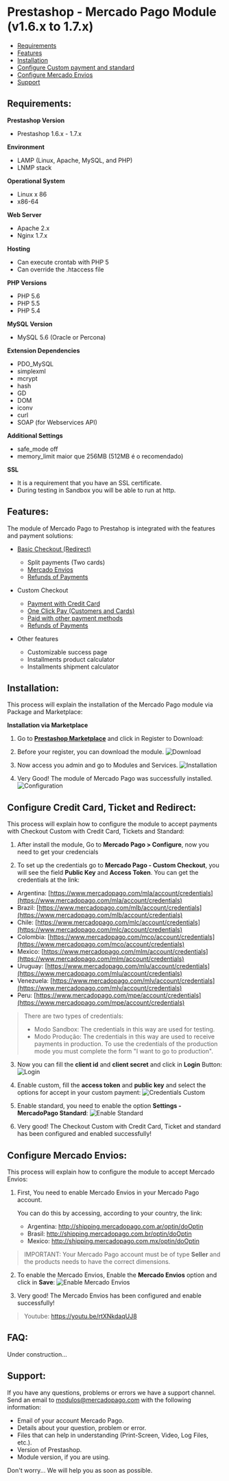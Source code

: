 # Prestashop - Mercado Pago Module (v1.6.x to 1.7.x)

* [Requirements](#Requirements)
* [Features](#Features)
* [Installation](#Installation)
* [Configure Custom payment and standard](#Configure-Credit-Card-and-Ticket-Standard)
* [Configure Mercado Envios](#Configure-Mercado-Envios)
* [Support](#Support)

<a name="Requirements"></a>
## Requirements: ##

**Prestashop Version**
* Prestashop 1.6.x - 1.7.x

**Environment**
* LAMP (Linux, Apache, MySQL, and PHP)
* LNMP stack

**Operational System**
* Linux x 86
* x86-64

**Web Server**
* Apache 2.x
* Nginx 1.7.x

**Hosting**
* Can execute crontab with PHP 5
* Can override the .htaccess file

**PHP Versions**
* PHP 5.6
* PHP 5.5
* PHP 5.4

**MySQL Version**
* MySQL 5.6 (Oracle or Percona)

**Extension Dependencies**
* PDO_MySQL
* simplexml
* mcrypt
* hash
* GD
* DOM
* iconv
* curl
* SOAP (for Webservices API)

**Additional Settings**
* safe_mode off
* memory_limit maior que 256MB (512MB é o recomendado)

**SSL**
* It is a requirement that you have an SSL certificate.
* During testing in Sandbox you will be able to run at http.


<a name="Features"></a>
## Features: ##

The module of Mercado Pago to Prestahop is integrated with the features and payment solutions:

* [Basic Checkout (Redirect)](https://www.mercadopago.com.br/developers/en/solutions/payments/basic-checkout/receive-payments/)
    * Split payments (Two cards)
    * [Mercado Envios](https://www.mercadopago.com.br/developers/en/solutions/payments/basic-checkout/receive-payments/)
    * [Refunds of Payments](https://www.mercadopago.com.br/developers/en/solutions/payments/basic-checkout/refund-cancel#refund)

* Custom Checkout
    * [Payment with Credit Card](https://www.mercadopago.com.br/developers/en/solutions/payments/basic-checkout/receive-payments/)
    * [One Click Pay (Customers and Cards)](https://www.mercadopago.com.br/developers/en/solutions/payments/custom-checkout/one-click-charges/javascript/)
    * [Paid with other payment methods](https://www.mercadopago.com.br/developers/en/solutions/payments/custom-checkout/charge-with-other-methods/)
    * [Refunds of Payments](https://www.mercadopago.com.br/developers/en/solutions/payments/custom-checkout/refund-cancel#refund)

* Other features
    * Customizable success page
    * Installments product calculator
    * Installments shipment calculator 

<a name="Installation"></a>
## Installation: ##

This process will explain the installation of the Mercado Pago module via Package and Marketplace:

**Installation via Marketplace**

1. Go to **[Prestashop Marketplace](https://addons.prestashop.com/en/payment-card-wallet/23962-mercado-pago.html/)** and click in Register to Download:
2. Before your register, you can download the module.
![Download](../../images/plugins/modules/prestashop/download.gif)

3. Now access you admin and go to Modules and Services.
![Installation](../../images/plugins/modules/prestashop/installation.gif)

4. Very Good! The module of Mercado Pago was successfully installed.
![Configuration](../../images/plugins/modules/prestashop/installation_success.png)

<a name="Configure-Credit-Card-and-Ticket-Standard"></a>
## Configure Credit Card, Ticket and Redirect: ##

This process will explain how to configure the module to accept payments with Checkout Custom with Credit Card, Tickets and Standard:

1. After install the module, Go to **Mercado Pago > Configure**, now you need to get your credencials

2. To set up the credentials go to **Mercado Pago - Custom Checkout**, you will see the field **Public Key** and **Access Token**. You can get the credentials at the link:

* Argentina: [https://www.mercadopago.com/mla/account/credentials](https://www.mercadopago.com/mla/account/credentials)
* Brazil: [https://www.mercadopago.com/mlb/account/credentials](https://www.mercadopago.com/mlb/account/credentials)
* Chile: [https://www.mercadopago.com/mlc/account/credentials](https://www.mercadopago.com/mlc/account/credentials)
* Colombia: [https://www.mercadopago.com/mco/account/credentials](https://www.mercadopago.com/mco/account/credentials)
* Mexico: [https://www.mercadopago.com/mlm/account/credentials](https://www.mercadopago.com/mlm/account/credentials)
* Uruguay: [https://www.mercadopago.com/mlu/account/credentials](https://www.mercadopago.com/mlu/account/credentials)
* Venezuela: [https://www.mercadopago.com/mlv/account/credentials](https://www.mercadopago.com/mlv/account/credentials)
* Peru: [https://www.mercadopago.com/mpe/account/credentials](https://www.mercadopago.com/mpe/account/credentials)

> There are two types of credentials:
> * Modo Sandbox: The credentials in this way are used for testing.
> * Modo Produção: The credentials in this way are used to receive payments in production. To use the credentials of the production mode you must complete the form "I want to go to production".

3. Now you can fill the **client id** and **client secret** and click in **Login** Button:
![Login](../../images/plugins/modules/prestashop/credentials_1.gif)

4. Enable custom, fill the **access token** and **public key** and select the options for accept in your custom payment:
![Credentials Custom](../../images/plugins/modules/prestashop/credentials_2.gif)

5. Enable standard, you need to enable the option **Settings - MercadoPago Standard**:
![Enable Standard](../../images/plugins/modules/prestashop/standard.gif)
 
6. Very good! The Checkout Custom with Credit Card, Ticket and standard has been configured and enabled successfully!
 
<a name="Configure-Mercado-Envios"></a>
## Configure Mercado Envios: ##

This process will explain how to configure the module to accept Mercado Envios:

1. First, You need to enable Mercado Envios in your Mercado Pago account.

	You can do this by accessing, according to your country, the link:

	* Argentina: http://shipping.mercadopago.com.ar/optin/doOptin
	* Brasil: http://shipping.mercadopago.com.br/optin/doOptin
	* Mexico: http://shipping.mercadopago.com.mx/optin/doOptin

> 	IMPORTANT: Your Mercado Pago account must be of type **Seller** and the products needs to have the correct dimensions.

2. To enable the Mercado Envios, Enable the **Mercado Envios** option and click in **Save**:
![Enable Mercado Envios](../../images/plugins/modules/prestashop/mercadoenvios_settings.gif)

3. Very good! The Mercado Envios has been configured and enable successfully!

> 	Youtube:
https://youtu.be/rtXNkdaqUJ8 

<a name="FAQ"></a>
## FAQ: ##

Under construction...


<a name="Support"></a>
## Support: ##

If you have any questions, problems or errors we have a support channel. Send an email to modulos@mercadopago.com with the following information:

* Email of your account Mercado Pago.
* Details about your question, problem or error.
* Files that can help in understanding (Print-Screen, Video, Log Files, etc.).
* Version of Prestashop.
* Module version, if you are using.

Don't worry... We will help you as soon as possible.
